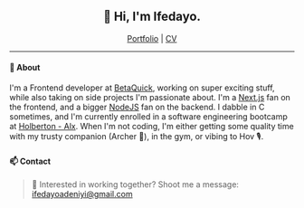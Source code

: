 <h2 align="center">
  👋 Hi, I'm Ifedayo.
</h2>

<p align="center">
  <span><a href="https://ifedayo.tech">Portfolio</a>  |  <a href="https://read.cv/deniyi">CV</a></span>
</p>

---

#### 💬 About

I'm a Frontend developer at [BetaQuick](https://betaquick.com/), working on super exciting stuff, while also taking on side projects I'm passionate about. I'm a [Next.js](https://nextjs.org/) fan on the frontend, and a bigger [NodeJS](https://nodejs.org/) fan on the backend. I dabble in C sometimes, and I'm currently enrolled in a software engineering bootcamp at [Holberton - Alx](https://www.holbertonschool.com/). When I'm not coding, I'm either getting some quality time with my trusty companion (Archer 🐶), in the gym, or vibing to Hov 🎙.


#### 📫 Contact

> :email: Interested in working together? Shoot me a message: ifedayoadeniyi@gmail.com
